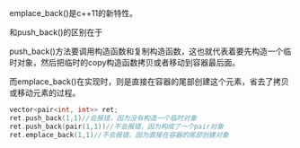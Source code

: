 emplace_back()是c++11的新特性。

和push_back()的区别在于

push_back()方法要调用构造函数和复制构造函数，这也就代表着要先构造一个临时对象，然后把临时的copy构造函数拷贝或者移动到容器最后面。

而emplace_back()在实现时，则是直接在容器的尾部创建这个元素，省去了拷贝或移动元素的过程。

```C++
vector<pair<int, int>> ret;
ret.push_back(1,1)//会报错，因为没有构造一个临时对象
ret.push_back(pair(1,1))//不会报错，因为构成了一个pair对象
ret.emplace_back(1,1)//不会报错，因为直接在容器的尾部创建对象
```
